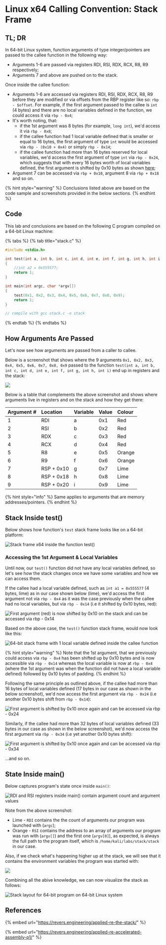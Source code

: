 # Linux x64 Calling Convention: Stack Frame

## TL; DR

In 64-bit Linux system, function arguments of type integer/pointers are passed to the callee function in the following way:

* Arguments 1-6 are passed via registers RDI, RSI, RDX, RCX, R8, R9 respectively;
* Arguments 7 and above are pushed on to the stack.

Once inside the callee function:

* Arguments 1-6 are accessed via registers RDI, RSI, RDX, RCX, R8, R9 before they are modified or via  offsets from the RBP register like so: `rbp - $offset`. For example, if the first argument passed to the callee is `int` \(4 bytes\) and there are no local variables defined in the function, we could access it via `rbp - 0x4`; 
* It's worth noting, that:
  * if the 1st argument was 8 bytes \(for example, `long int`\), we'd access it via `rbp - 0x8`;
  * if the callee function had 1 local variable defined that is smaller or equal to 16 bytes, the first argument of type `int` would be accessed via `rbp - (0x10 + 0x4)` or simply `rbp - 0x14`;
  * if the callee function had more than 16 bytes reserved for local variables, we'd access the first argument of type `int` via `rbp - 0x24`, which suggests that with every 16 bytes worth of local variables defined, the first argument is shifted by 0x10 bytes as shown [here](linux-x64-calling-convention-stack-frame.md#accessing-1st-argument);
* Argument 7 can be accessed via `rbp + 0x10`, argument 8 via `rbp + 0x18` and so on.

{% hint style="warning" %}
Conclusions listed above are based on the code sample and screenshots provided in the below sections.
{% endhint %}

## Code

This lab and conclusions are based on the following C program compiled on a 64-bit Linux machine:

{% tabs %}
{% tab title="stack.c" %}
```cpp
#include <stdio.h>

int test(int a, int b, int c, int d, int e, int f, int g, int h, int i)
{
    //int a2 = 0x555577;
    return 1;
}

int main(int argc, char *argv[])
{
    test(0x1, 0x2, 0x3, 0x4, 0x5, 0x6, 0x7, 0x8, 0x9);
    return 1;
}

// compile with gcc stack.c -o stack
```
{% endtab %}
{% endtabs %}

## How Arguments Are Passed

Let's now see how arguments are passed from a caller to callee.

Below is a screenshot that shows where the 9 arguments `0x1, 0x2, 0x3, 0x4, 0x5, 0x6, 0x7, 0x8, 0x9`  passed to the function `test(int a, int b, int c, int d, int e, int f, int g, int h, int i)` end up in registers and the stack:

![](../../.gitbook/assets/image%20%28886%29.png)

Below is a table that complements the above screenshot and shows where arguments live in registers and on the stack and how they get there:

| Argument \# | Location | Variable | Value | Colour |
| :--- | :--- | :--- | :--- | :--- |
| 1 | RDI | a | 0x1 | Red |
| 2 | RSI | b | 0x2 | Red |
| 3 | RDX | c | 0x3 | Red |
| 4 | RCX | d | 0x4 | Red |
| 5 | R8 | e | 0x5 | Orange |
| 6 | R9 | f | 0x6 | Orange |
| 7 | RSP + 0x10 | g | 0x7 | Lime |
| 8 | RSP + 0x18 | h | 0x8 | Lime |
| 9 | RSP + 0x20 | i | 0x9 | Lime |

{% hint style="info" %}
Same applies to arguments that are memory addresses/pointers.
{% endhint %}

## Stack Inside test\(\)

Below shows how function's `test` stack frame looks like on a 64-bit platform:

![Stack frame x64 inside the function test\(\)](../../.gitbook/assets/image%20%28884%29.png)

### Accessing the 1st Argument & Local Variables

Until now, our `test()` function did not have any local variables defined, so let's see how the stack changes once we have some variables and how we can access them.

If the callee had a local variable defined, such as `int a1 = 0x555577` \(4 bytes, lime\) as in our case shown below \(lime\), we'd access the first argument not via `rbp - 0x4` as it was the case previously when the callee had no local variables, but via `rbp - 0x14` \(i.e it shifted by 0x10 bytes, red\):

![First argument \(red\) is now shifted by 0x10 on the stack and can be accessed via rbp - 0x14](../../.gitbook/assets/image%20%28881%29.png)

Based on the above case, the `test()` function stack frame, would now look like this:

![64-bit stack frame with 1 local variable defined inside the callee function](../../.gitbook/assets/image%20%28899%29.png)

{% hint style="warning" %}
Note that the 1st argument, that we previously could access via `rbp - 0x4` has been shifted up by 0x10 bytes and is now accessible via `rbp - 0x14` whereas the local variable is now at `rbp - 0x4` \(where the 1st argument was when the function did not have a local variable defined\) followed by 0x10 bytes of padding.
{% endhint %}

Following the same principle as outlined above, if the callee had more than 16 bytes of local variables defined \(17 bytes in our case as shown in the below screenshot\), we'd now access the first argument via `rbp - 0x24` \(i.e another 0x10 bytes shift from `rbp - 0x14`\):

![First argument is shifted by 0x10 once again and can be accessed via rbp - 0x24](../../.gitbook/assets/image%20%28882%29.png)

Similarly, if the callee had more than 32 bytes of local variables defined \(33 bytes in our case as shown in the below screenshot\), we'd now access the first argument via `rbp - 0x34` \(i.e yet another 0x10 bytes  shift\):

![First argument is shifted by 0x10 once again and can be accessed via rbp - 0x34](../../.gitbook/assets/image%20%28889%29.png)

...and so on.

## State Inside main\(\)

Below captures program's state once inside `main()`:

![RDI and RSI registers inside main\(\) contain argument count and argument values](../../.gitbook/assets/image%20%28869%29.png)

Note from the above screenshot:

* Lime - `RDI` contains the the count of arguments our program was launched with \(`argc`\);
* Orange - `RSI` contains the address to an array of arguments our program was run with \(`argv[]`\) and the first one \(`argv[0]`\), as expected, is always the full path to the program itself, which is `/home/kali/labs/stack/stack` in our case.

Also, if we check what's happening higher up at the stack, we will see that it contains the environment variables the program was started with:

![](../../.gitbook/assets/image%20%28904%29.png)

Combining all the abive knowledge, we can now visualize the stack as follows:

![Stack layout for 64-bit program on 64-bit Linux system](../../.gitbook/assets/image%20%28906%29.png)

## References

{% embed url="https://revers.engineering/applied-re-the-stack/" %}

{% embed url="https://revers.engineering/applied-re-accelerated-assembly-p1/" %}

